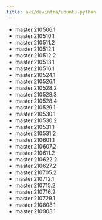 ```yaml
---
title: aks/devinfra/ubuntu-python
---
```

- master.210506.1
- master.210510.1
- master.210511.2
- master.210512.1
- master.210512.2
- master.210513.1
- master.210516.1
- master.210524.1
- master.210526.1
- master.210528.2
- master.210528.3
- master.210528.4
- master.210529.1
- master.210530.1
- master.210530.2
- master.210531.1
- master.210531.2
- master.210601.1
- master.210607.2
- master.210611.2
- master.210622.2
- master.210627.2
- master.210705.2
- master.210712.1
- master.210715.2
- master.210716.2
- master.210729.1
- master.210808.1
- master.210903.1

